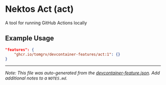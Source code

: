 
# Nektos Act (act)

A tool for running GitHub Actions locally

## Example Usage

```json
"features": {
    "ghcr.io/tomgrv/devcontainer-features/act:1": {}
}
```





---

_Note: This file was auto-generated from the [devcontainer-feature.json](https://github.com/tomgrv/devcontainer-features/blob/main/src/act/devcontainer-feature.json).  Add additional notes to a `NOTES.md`._

